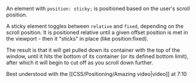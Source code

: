 An element with `position: sticky;` is positioned based on the user's scroll position.

A sticky element toggles between `relative` and `fixed`, depending on the scroll position. It is positioned relative until a given offset position is met in the viewport - then it "sticks" in place (like position:fixed).

The result is that it will get pulled down its container with the top of the window, until it hits the bottom of its container (or its defined bottom limit), after which it will begin to cut off as you scroll down further.

Best understood with the [[CSS/Positioning/Amazing video|video]] at 7:10


